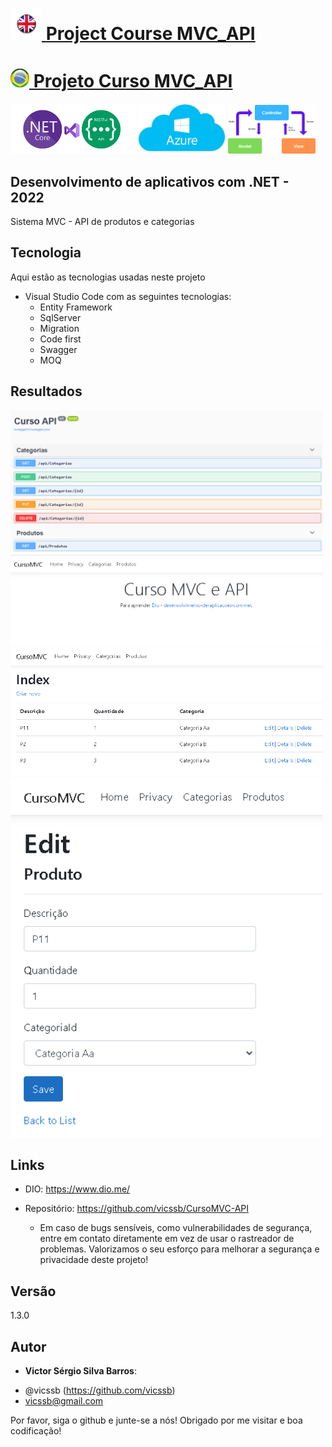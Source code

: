# <a href="./readme.md"> <img src="./img/LogoUK.png" alt="Logo UK" width="50"/> Project Course MVC_API </a>

# <a href="./leiame.md"> <img src="./img/logoBrazil.png" alt="Logo Brasil" width="30"/> Projeto Curso MVC_API </a>


<img src="./img/logo.png" alt="Logo .NET" width="200"/> <img src="./img/logo2.png" alt="Logo Azure" width="140"/> <img src="./img/logo3.png" alt="Logo MVC" width="140"/>
 
## Desenvolvimento de aplicativos com .NET - 2022
 
Sistema MVC - API de produtos e categorias 
 
 
## Tecnologia 
 
Aqui estão as tecnologias usadas neste projeto
 
* Visual Studio Code com as seguintes tecnologias:
  - Entity Framework
  - SqlServer
  - Migration
  - Code first
  - Swagger
  - MOQ

 
## Resultados
 
<img src="./img/api1.png" alt="tela1" width="500"/>
 <img src="./img/mvc1.png" alt="tela2" width="500"/>
 <img src="./img/mvc2.png" alt="tela1" width="500"/>
 <img src="./img/mvc3.png" alt="tela2" width="500"/>
 
 

 
 
## Links
 
  - DIO: https://www.dio.me/
  
  - Repositório: https://github.com/vicssb/CursoMVC-API
    - Em caso de bugs sensíveis, como vulnerabilidades de segurança, entre em contato
      diretamente em vez de usar o rastreador de problemas. Valorizamos o seu esforço
      para melhorar a segurança e privacidade deste projeto!
 
 
## Versão
 
1.3.0
 
 
## Autor
 
* **Victor Sérgio Silva Barros**: 

- @vicssb (https://github.com/vicssb)
- vicssb@gmail.com
 
Por favor, siga o github e junte-se a nós!
Obrigado por me visitar e boa codificação!
